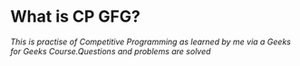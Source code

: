 # What is CP GFG?

_This is practise of Competitive Programming as learned by me via a Geeks for Geeks Course.Questions and problems are solved_
